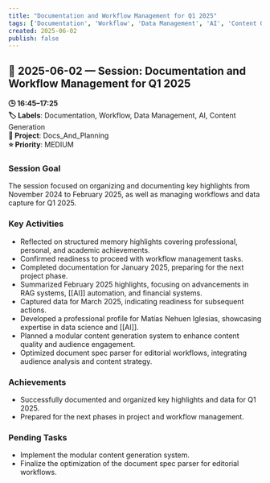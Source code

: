 ```yaml
---
title: "Documentation and Workflow Management for Q1 2025"
tags: ['Documentation', 'Workflow', 'Data Management', 'AI', 'Content Generation']
created: 2025-06-02
publish: false
---
```


## 📅 2025-06-02 — Session: Documentation and Workflow Management for Q1 2025

**🕒 16:45–17:25**  
**🏷️ Labels**: Documentation, Workflow, Data Management, AI, Content Generation  
**📂 Project**: Docs_And_Planning  
**⭐ Priority**: MEDIUM  


### Session Goal
The session focused on organizing and documenting key highlights from November 2024 to February 2025, as well as managing workflows and data capture for Q1 2025.

### Key Activities
- Reflected on structured memory highlights covering professional, personal, and academic achievements.
- Confirmed readiness to proceed with workflow management tasks.
- Completed documentation for January 2025, preparing for the next project phase.
- Summarized February 2025 highlights, focusing on advancements in RAG systems, [[AI]] automation, and financial systems.
- Captured data for March 2025, indicating readiness for subsequent actions.
- Developed a professional profile for Matías Nehuen Iglesias, showcasing expertise in data science and [[AI]].
- Planned a modular content generation system to enhance content quality and audience engagement.
- Optimized document spec parser for editorial workflows, integrating audience analysis and content strategy.

### Achievements
- Successfully documented and organized key highlights and data for Q1 2025.
- Prepared for the next phases in project and workflow management.

### Pending Tasks
- Implement the modular content generation system.
- Finalize the optimization of the document spec parser for editorial workflows.
